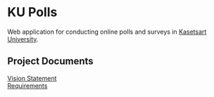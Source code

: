 # KU Polls
Web application for conducting online polls and surveys in [Kasetsart University](https://www.ku.ac.th/).

## Project Documents
[Vision Statement](../../wiki/Vision%20Statement)    
[Requirements](../../wiki/Requirements)
